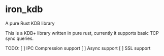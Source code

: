 # iron_kdb
A pure Rust KDB library

This is a KDB+ library written in pure rust, currently it supports basic TCP sync queries.

TODO:
[ ] IPC Compression support
[ ] Async support
[ ] SSL support
